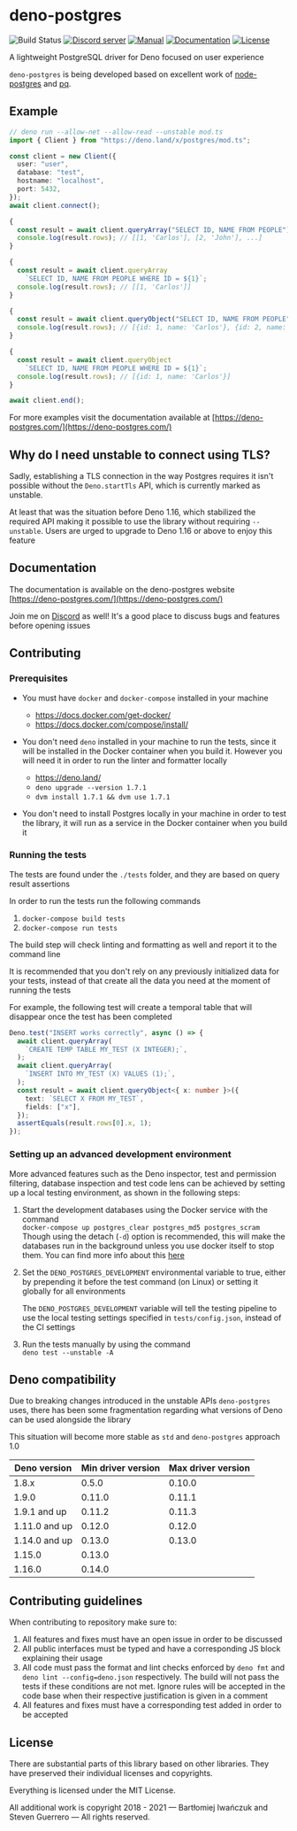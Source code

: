 # deno-postgres

![Build Status](https://img.shields.io/github/workflow/status/denodrivers/postgres/ci?label=Build&logo=github&style=flat-square)
[![Discord server](https://img.shields.io/discord/768918486575480863?color=blue&label=Ask%20for%20help%20here&logo=discord&style=flat-square)](https://discord.gg/HEdTCvZUSf)
[![Manual](https://img.shields.io/github/v/release/denodrivers/postgres?color=orange&label=Manual&logo=deno&style=flat-square)](https://deno-postgres.com)
[![Documentation](https://img.shields.io/github/v/release/denodrivers/postgres?color=yellow&label=Documentation&logo=deno&style=flat-square)](https://doc.deno.land/https/deno.land/x/postgres@v0.14.2/mod.ts)
[![License](https://img.shields.io/github/license/denodrivers/postgres?color=yellowgreen&label=License&style=flat-square)](LICENSE)

A lightweight PostgreSQL driver for Deno focused on user experience

`deno-postgres` is being developed based on excellent work of
[node-postgres](https://github.com/brianc/node-postgres) and
[pq](https://github.com/lib/pq).

## Example

```ts
// deno run --allow-net --allow-read --unstable mod.ts
import { Client } from "https://deno.land/x/postgres/mod.ts";

const client = new Client({
  user: "user",
  database: "test",
  hostname: "localhost",
  port: 5432,
});
await client.connect();

{
  const result = await client.queryArray("SELECT ID, NAME FROM PEOPLE");
  console.log(result.rows); // [[1, 'Carlos'], [2, 'John'], ...]
}

{
  const result = await client.queryArray
    `SELECT ID, NAME FROM PEOPLE WHERE ID = ${1}`;
  console.log(result.rows); // [[1, 'Carlos']]
}

{
  const result = await client.queryObject("SELECT ID, NAME FROM PEOPLE");
  console.log(result.rows); // [{id: 1, name: 'Carlos'}, {id: 2, name: 'Johnru'}, ...]
}

{
  const result = await client.queryObject
    `SELECT ID, NAME FROM PEOPLE WHERE ID = ${1}`;
  console.log(result.rows); // [{id: 1, name: 'Carlos'}]
}

await client.end();
```

For more examples visit the documentation available at
[https://deno-postgres.com/](https://deno-postgres.com/)

## Why do I need unstable to connect using TLS?

Sadly, establishing a TLS connection in the way Postgres requires it isn't
possible without the `Deno.startTls` API, which is currently marked as unstable.

At least that was the situation before Deno 1.16, which stabilized the required
API making it possible to use the library without requiring `--unstable`. Users
are urged to upgrade to Deno 1.16 or above to enjoy this feature

## Documentation

The documentation is available on the deno-postgres website
[https://deno-postgres.com/](https://deno-postgres.com/)

Join me on [Discord](https://discord.gg/HEdTCvZUSf) as well! It's a good place
to discuss bugs and features before opening issues

## Contributing

### Prerequisites

- You must have `docker` and `docker-compose` installed in your machine
  - https://docs.docker.com/get-docker/
  - https://docs.docker.com/compose/install/

- You don't need `deno` installed in your machine to run the tests, since it
  will be installed in the Docker container when you build it. However you will
  need it in order to run the linter and formatter locally
  - https://deno.land/
  - `deno upgrade --version 1.7.1`
  - `dvm install 1.7.1 && dvm use 1.7.1`

- You don't need to install Postgres locally in your machine in order to test
  the library, it will run as a service in the Docker container when you build
  it

### Running the tests

The tests are found under the `./tests` folder, and they are based on query
result assertions

In order to run the tests run the following commands

1. `docker-compose build tests`
2. `docker-compose run tests`

The build step will check linting and formatting as well and report it to the
command line

It is recommended that you don't rely on any previously initialized data for
your tests, instead of that create all the data you need at the moment of
running the tests

For example, the following test will create a temporal table that will disappear
once the test has been completed

```ts
Deno.test("INSERT works correctly", async () => {
  await client.queryArray(
    `CREATE TEMP TABLE MY_TEST (X INTEGER);`,
  );
  await client.queryArray(
    `INSERT INTO MY_TEST (X) VALUES (1);`,
  );
  const result = await client.queryObject<{ x: number }>({
    text: `SELECT X FROM MY_TEST`,
    fields: ["x"],
  });
  assertEquals(result.rows[0].x, 1);
});
```

### Setting up an advanced development environment

More advanced features such as the Deno inspector, test and permission
filtering, database inspection and test code lens can be achieved by setting up
a local testing environment, as shown in the following steps:

1. Start the development databases using the Docker service with the command\
   `docker-compose up postgres_clear postgres_md5 postgres_scram`\
   Though using the detach (`-d`) option is recommended, this will make the
   databases run in the background unless you use docker itself to stop them.
   You can find more info about this
   [here](https://docs.docker.com/compose/reference/up)
2. Set the `DENO_POSTGRES_DEVELOPMENT` environmental variable to true, either by
   prepending it before the test command (on Linux) or setting it globally for
   all environments

   The `DENO_POSTGRES_DEVELOPMENT` variable will tell the testing pipeline to
   use the local testing settings specified in `tests/config.json`, instead of
   the CI settings
3. Run the tests manually by using the command\
   `deno test --unstable -A`

## Deno compatibility

Due to breaking changes introduced in the unstable APIs `deno-postgres` uses,
there has been some fragmentation regarding what versions of Deno can be used
alongside the library

This situation will become more stable as `std` and `deno-postgres` approach 1.0

| Deno version  | Min driver version | Max driver version |
| ------------- | ------------------ | ------------------ |
| 1.8.x         | 0.5.0              | 0.10.0             |
| 1.9.0         | 0.11.0             | 0.11.1             |
| 1.9.1 and up  | 0.11.2             | 0.11.3             |
| 1.11.0 and up | 0.12.0             | 0.12.0             |
| 1.14.0 and up | 0.13.0             | 0.13.0             |
| 1.15.0        | 0.13.0             |                    |
| 1.16.0        | 0.14.0             |                    |

## Contributing guidelines

When contributing to repository make sure to:

1. All features and fixes must have an open issue in order to be discussed
2. All public interfaces must be typed and have a corresponding JS block
   explaining their usage
3. All code must pass the format and lint checks enforced by `deno fmt` and
   `deno lint --config=deno.json` respectively. The build will not pass the
   tests if these conditions are not met. Ignore rules will be accepted in the
   code base when their respective justification is given in a comment
4. All features and fixes must have a corresponding test added in order to be
   accepted

## License

There are substantial parts of this library based on other libraries. They have
preserved their individual licenses and copyrights.

Everything is licensed under the MIT License.

All additional work is copyright 2018 - 2021 — Bartłomiej Iwańczuk and Steven
Guerrero — All rights reserved.
